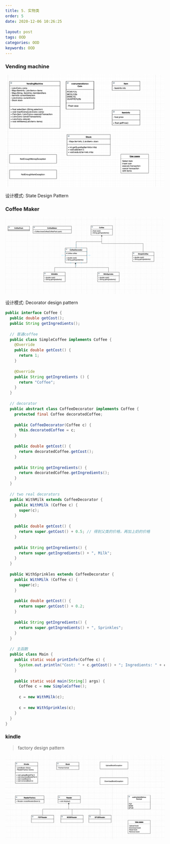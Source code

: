 ```yaml
---
title: 5. 实物类
order: 5
date: 2020-12-06 10:26:25

layout: post
tags: OOD
categories: OOD
keywords: OOD
---
```


### Vending machine

![image tooltip here](./assets/vending.png)

设计模式: State Design Pattern

### Coffee Maker

![image tooltip here](./assets/coffee.png)

设计模式: Decorator design pattern

```java
public interface Coffee {
  public double getCost();
  public String getIngredients();

  // 普通coffee
  public class SimpleCoffee implements Coffee {
    @Override
    public double getCost() {
      return 1;
    }

    @Override
    public String getIngredients () {
      return "Coffee";
    }
  }

  // decorator
  public abstract class CoffeeDecorator implements Coffee {
    protected final Coffee decoratedCoffee;

    public CoffeeDecorator(Coffee c) {
      this.decoratedCoffee = c;
    }

    public double getCost() {
      return decoratedCoffee.getCost();
    }

    public String getIngredients() {
      return decoratedCoffee.getIngredients();
    }
  }

  // two real decorators
  public WithMilk extends CoffeeDecorator {
    public WithMilk (Coffee c) {
      super(c);
    }

    public double getCost() {
      return super.getCost() + 0.5; // 得到父类的价格，再加上奶的价格
    }

    public String getIngredients() {
      return super.getIngredients() + ", Milk";
    }
  }

  public WithSprinkles extends CoffeeDecorator {
    public WithMilk (Coffee c) {
      super(c);
    }

    public double getCost() {
      return super.getCost() + 0.2;
    }

    public String getIngredients() {
      return super.getIngredients() + ", Sprinkles";
    }
  }

  // 主函数
  public class Main {
    public static void printInfo(Coffee c) {
      System.out.println("Cost: " + c.getCost() + "; Ingredients: " + c.getIngredients());
    }

    public static void main(String[] args) {
      Coffee c = new SimpleCoffee();

      c = new WithMilk(c);

      c = new WithSprinkles(c);
    }
  }
}
```

### kindle

> factory design pattern

![image tooltip here](./assets/kindle.png)
